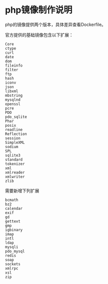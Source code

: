 # php镜像制作说明

php的镜像提供两个版本，具体差异查看Dockerfile。

官方提供的基础镜像包含以下扩展：
```
Core
ctype
curl
date
dom
fileinfo
filter
ftp
hash
iconv
json
libxml
mbstring
mysqlnd
openssl
pcre
PDO
pdo_sqlite
Phar
posix
readline
Reflection
session
SimpleXML
sodium
SPL
sqlite3
standard
tokenizer
xml
xmlreader
xmlwriter
zlib
```

需要新增下列扩展

```
bcmath
bz2
calendar
exif
gd
gettext
gmp
igbinary
imap
intl
ldap
mysqli
pdo_mysql
redis
soap
sockets
xmlrpc
xsl
zip
```